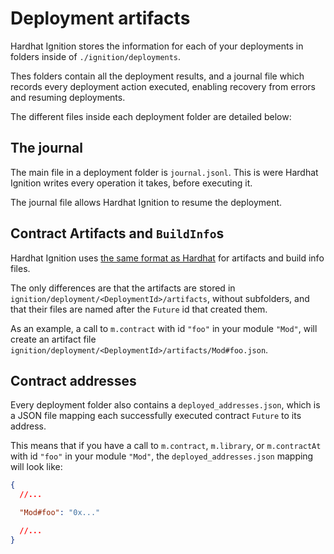 # Deployment artifacts

Hardhat Ignition stores the information for each of your deployments in folders inside of `./ignition/deployments`.

Thes folders contain all the deployment results, and a journal file which records every deployment action executed, enabling recovery from errors and resuming deployments.

The different files inside each deployment folder are detailed below:

## The journal

The main file in a deployment folder is `journal.jsonl`. This is were Hardhat Ignition writes every operation it takes, before executing it.

The journal file allows Hardhat Ignition to resume the deployment.

## Contract Artifacts and `BuildInfo`s

Hardhat Ignition uses [the same format as Hardhat](../../../hardhat-runner/docs/advanced/artifacts.md) for artifacts and build info files.

The only differences are that the artifacts are stored in `ignition/deployment/<DeploymentId>/artifacts`, without subfolders, and that their files are named after the `Future` id that created them.

As an example, a call to `m.contract` with id `"foo"` in your module `"Mod"`, will create an artifact file `ignition/deployment/<DeploymentId>/artifacts/Mod#foo.json`.

## Contract addresses

Every deployment folder also contains a `deployed_addresses.json`, which is a JSON file mapping each successfully executed contract `Future` to its address.

This means that if you have a call to `m.contract`, `m.library`, or `m.contractAt` with id `"foo"` in your module `"Mod"`, the `deployed_addresses.json` mapping will look like:

```json
{
  //...

  "Mod#foo": "0x..."

  //...
}
```
